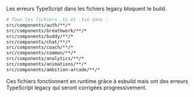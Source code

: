 
Les erreurs TypeScript dans les fichiers legacy bloquent le build. 

```bash
# Tous les fichiers .ts et .tsx dans :
src/components/auth/**/*
src/components/breathwork/**/*
src/components/buddy/**/*
src/components/chat/**/*
src/components/coach/**/*
src/components/common/**/*
src/components/analytics/**/*
src/components/animations/**/*
src/components/ambition-arcade/**/*
```

Ces fichiers fonctionnent en runtime grâce à esbuild mais ont des erreurs TypeScript legacy qui seront corrigées progressivement.
